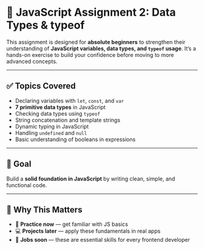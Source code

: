# 🧠 JavaScript Assignment 2: Data Types & typeof

This assignment is designed for **absolute beginners** to strengthen their understanding of **JavaScript variables, data types, and `typeof` usage**. It’s a hands-on exercise to build your confidence before moving to more advanced concepts.

---

## ✅ Topics Covered
- Declaring variables with `let`, `const`, and `var`
- **7 primitive data types** in JavaScript
- Checking data types using `typeof`
- String concatenation and template strings
- Dynamic typing in JavaScript
- Handling `undefined` and `null`
- Basic understanding of booleans in expressions

---

## 🎯 Goal
Build a **solid foundation in JavaScript** by writing clean, simple, and functional code.

---

## 🚀 Why This Matters
- 📝 **Practice now** — get familiar with JS basics  
- 💻 **Projects later** — apply these fundamentals in real apps  
- 💼 **Jobs soon** — these are essential skills for every frontend developer  

 
